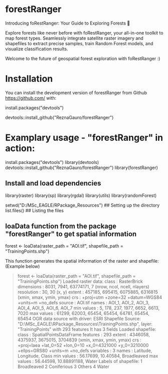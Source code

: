 # forestRanger

Introducing foRestRanger: Your Guide to Exploring Forests 🌲

Explore forests like never before with foRestRanger, your all-in-one toolkit to map forest types. Seamlessly integrate satellite raster imagery and shapefiles to extract precise samples, train Random Forest models, and visualize classification results.

Welcome to the future of geospatial forest exploration with foRestRanger :)

# Installation

You can install the development version of forestRanger from Github <https://github.com/> with:

install.packages("devtools")

devtools::install_github("ReznaGauro/forestRanger")

# Examplary usage - "forestRanger" in action:
install.packages("devtools")
library(devtools)
devtools::install_github("ReznaGauro/forestRanger")
library(forestRanger)

## Install and load dependencies
library(raster)
library(sp)
library(rgdal)
library(utils)
library(randomForest)

setwd("D:/MSc_EAGLE/RPackage_Resources") ## Setting up the directory
list.files() ## Listing the files

## loaData function from the package "forestRanger" to get spatial information
forest <- loaData(raster_path = "AOI.tif", shapefile_path = "TrainingPoints.shp")

This function generates the spatial information of the raster and shapefile:
(Example below)
> forest <- loaData(raster_path = "AOI.tif", shapefile_path = "TrainingPoints.shp")
Loaded raster data:
class      : RasterBrick 
dimensions : 8031, 7941, 63774171, 7  (nrow, ncol, ncell, nlayers)
resolution : 30, 30  (x, y)
extent     : 457185, 695415, 6075885, 6316815  (xmin, xmax, ymin, ymax)
crs        : +proj=utm +zone=32 +datum=WGS84 +units=m +no_defs 
source     : AOI.tif 
names      : AOI_1, AOI_2, AOI_3, AOI_4, AOI_5, AOI_6, AOI_7 
min values :     5,   178,   237,  1977,  6652,  6613,  7020 
max values : 61299, 62003, 65454, 65454, 64781, 65454, 65454 
OGR data source with driver: ESRI Shapefile 
Source: "D:\MSc_EAGLE\RPackage_Resources\TrainingPoints.shp", layer: "TrainingPoints"
with 293 features
It has 3 fields
Loaded shapefile:
class       : SpatialPointsDataFrame 
features    : 293 
extent      : 4346058, 4375937, 3675015, 3704839  (xmin, xmax, ymin, ymax)
crs         : +proj=laea +lat_0=52 +lon_0=10 +x_0=4321000 +y_0=3210000 +ellps=GRS80 +units=m +no_defs 
variables   : 3
names       : Latitude,   Longitude,       Class 
min values  : 56.17699,    10.40584, Broadleaved 
max values  : 56.44598, 10.88891188,       Water 
Labels of shapefile:
1 Broadleaved 
2 Coniferious 
3 Others 
4 Water



